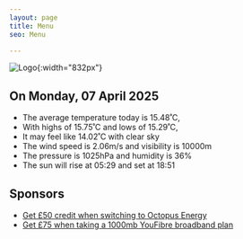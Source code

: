 ```yaml
---
layout: page
title: Menu
seo: Menu

---
```


![Logo](/images/logo.jpg){:width="832px"}

<!-- weather_marker starts -->
## On Monday, 07 April 2025

- The average temperature today is 15.48˚C,
- With highs of 15.75˚C and lows of 15.29˚C,
- It may feel like 14.02˚C with clear sky
- The wind speed is 2.06m/s and visibility is 10000m
- The pressure is 1025hPa and humidity is 36%
- The sun will rise at 05:29 and set at 18:51

<!-- weather_marker ends -->

## Sponsors

- [Get £50 credit when switching to Octopus Energy](https://bit.ly/3oD1nnS)
- [Get £75 when taking a 1000mb YouFibre broadband plan](https://aklam.io/91zWhU?)



